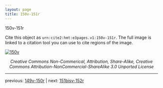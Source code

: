 ```yaml
---
layout: page
title: 150v-151r
---
```


150v-151r

Cite this object as `urn:cite2:hmt:e3pages.v1:150v-151r`. The full image is linked to a citation tool you can use to cite regions of the image.

[![150v](http://www.homermultitext.org/iipsrv?IIIF=/project/homer/pyramidal/deepzoom/hmt/e3bifolio/v1/E3_150v_151r.tif/full/800,/0/default.jpg)](http://www.homermultitext.org/ict2/?urn=urn:cite2:hmt:e3bifolio.v1:E3_150v_151r) 

<p style="text-align: center; font-style: italic;">Creative Commons Non-Commerical, Attribution, Share-Alike, Creative Commons Attribution-NonCommercial-ShareAlike 3.0 Unported License</p>

---

previous: [149v-150r](../149v-150r/) | next: [151bisv-152r](../151bisv-152r/)